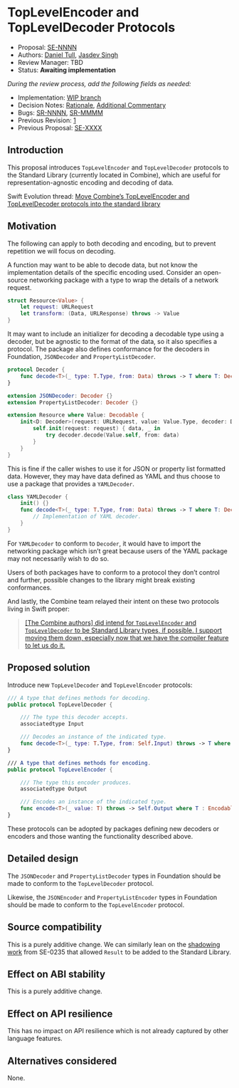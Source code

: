 # TopLevelEncoder and TopLevelDecoder Protocols

* Proposal: [SE-NNNN](NNNN-filename.md)
* Authors: [Daniel Tull](https://github.com/danielctull), [Jasdev Singh](https://github.com/jasdev)
* Review Manager: TBD
* Status: **Awaiting implementation**

*During the review process, add the following fields as needed:*

* Implementation: [WIP branch](https://github.com/apple/swift/compare/master...jasdev:master)
* Decision Notes: [Rationale](https://forums.swift.org/), [Additional Commentary](https://forums.swift.org/)
* Bugs: [SR-NNNN](https://bugs.swift.org/browse/SR-NNNN), [SR-MMMM](https://bugs.swift.org/browse/SR-MMMM)
* Previous Revision: [1](https://github.com/apple/swift-evolution/blob/...commit-ID.../proposals/NNNN-filename.md)
* Previous Proposal: [SE-XXXX](XXXX-filename.md)

## Introduction

This proposal introduces `TopLevelEncoder` and `TopLevelDecoder` protocols to the Standard Library (currently located in Combine), which are useful for representation-agnostic encoding and decoding of data.

Swift Evolution thread: [Move Combine’s TopLevelEncoder and TopLevelDecoder protocols into the standard library](https://forums.swift.org/t/move-combines-toplevelencoder-and-topleveldecoder-protocols-into-the-standard-library/32494)

## Motivation

The following can apply to both decoding and encoding, but to prevent repetition we will focus on decoding.

A function may want to be able to decode data, but not know the implementation details of the specific encoding used. Consider an open-source networking package with a type to wrap the details of a network request.

```swift
struct Resource<Value> {
    let request: URLRequest
    let transform: (Data, URLResponse) throws -> Value
}
```

It may want to include an initializer for decoding a decodable type using a decoder, but be agnostic to the format of the data, so it also specifies a protocol. The package also defines conformance for the decoders in Foundation, `JSONDecoder` and `PropertyListDecoder`.

```swift
protocol Decoder {
    func decode<T>(_ type: T.Type, from: Data) throws -> T where T: Decodable
}

extension JSONDecoder: Decoder {}
extension PropertyListDecoder: Decoder {}

extension Resource where Value: Decodable {
    init<D: Decoder>(request: URLRequest, value: Value.Type, decoder: D) {
        self.init(request: request) { data, _ in
            try decoder.decode(Value.self, from: data)
        }
    }
}
```

This is fine if the caller wishes to use it for JSON or property list formatted data. However, they may have data defined as YAML and thus choose to use a package that provides a `YAMLDecoder`.

```swift
class YAMLDecoder {
    init() {}
    func decode<T>(_ type: T.Type, from: Data) throws -> T where T: Decodable {
        // Implementation of YAML decoder.
    }
}
```

For `YAMLDecoder` to conform to `Decoder`, it would have to import the networking package which isn’t great because users of the YAML package may not necessarily wish to do so.

Users of both packages have to conform to a protocol they don’t control and further, possible changes to the library might break existing conformances.

And lastly, the Combine team relayed their intent on these two protocols living in Swift proper:

> [\[The Combine authors\] did intend for `TopLevelEncoder` and `TopLevelDecoder` to be Standard Library types, if possible. I support moving them down, especially now that we have the compiler feature to let us do it.](https://forums.swift.org/t/move-combines-toplevelencoder-and-topleveldecoder-protocols-into-the-standard-library/32494/9)

## Proposed solution

Introduce new `TopLevelDecoder` and `TopLevelEncoder` protocols:

```swift
/// A type that defines methods for decoding.
public protocol TopLevelDecoder {

    /// The type this decoder accepts.
    associatedtype Input

    /// Decodes an instance of the indicated type.
    func decode<T>(_ type: T.Type, from: Self.Input) throws -> T where T: Decodable
}

/// A type that defines methods for encoding.
public protocol TopLevelEncoder {

    /// The type this encoder produces.
    associatedtype Output

    /// Encodes an instance of the indicated type.
    func encode<T>(_ value: T) throws -> Self.Output where T : Encodable
}
```

These protocols can be adopted by packages defining new decoders or encoders and those wanting the functionality described above.

## Detailed design

The `JSONDecoder` and `PropertyListDecoder` types in Foundation should be made to conform to the `TopLevelDecoder` protocol.

Likewise, the `JSONEncoder` and `PropertyListEncoder` types in Foundation should be made to conform to the `TopLevelEncoder` protocol.

## Source compatibility

This is a purely additive change. We can similarly lean on the [shadowing work](https://github.com/apple/swift-evolution/blob/b394ae8fff585c8fdc27a50422ea8a90f13138d2/proposals/0235-add-result.md#source-compatibility) from SE-0235 that allowed `Result` to be added to the Standard Library.

## Effect on ABI stability

This is a purely additive change.

## Effect on API resilience

This has no impact on API resilience which is not already captured by other language features.

## Alternatives considered

None.

